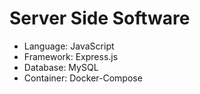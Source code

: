 # Server Side Software
- Language: JavaScript
- Framework: Express.js
- Database: MySQL
- Container: Docker-Compose
